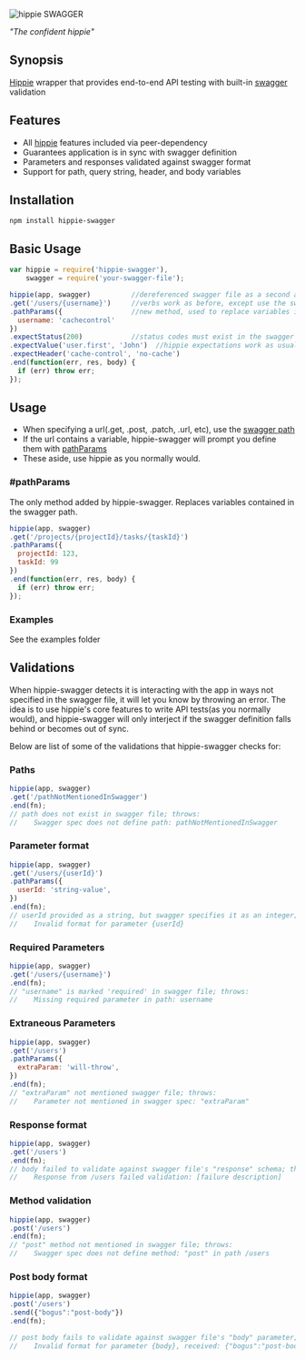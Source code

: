 ![hippie](http://i.imgur.com/ZEkuNZG.png) SWAGGER

_"The confident hippie"_

## Synopsis

[Hippie](https://github.com/vesln/hippie) wrapper that provides end-to-end API testing with built-in [swagger](http://swagger.io) validation

## Features

* All [hippie](https://github.com/vesln/hippie) features included via peer-dependency
* Guarantees application is in sync with swagger definition
* Parameters and responses validated against swagger format
* Support for path, query string, header, and body variables

## Installation

```
npm install hippie-swagger
```

## Basic Usage

```js
var hippie = require('hippie-swagger'),
    swagger = require('your-swagger-file');

hippie(app, swagger)          //dereferenced swagger file as a second argument
.get('/users/{username}')     //verbs work as before, except use the swagger path
.pathParams({                 //new method, used to replace variables in the path
  username: 'cachecontrol'
})
.expectStatus(200)            //status codes must exist in the swagger file
.expectValue('user.first', 'John')  //hippie expectations work as usual
.expectHeader('cache-control', 'no-cache')
.end(function(err, res, body) {
  if (err) throw err;
});
```

## Usage
* When specifying a url(.get, .post, .patch, .url, etc), use the [swagger path](http://swagger.io/specification/#pathsObject)
* If the url contains a variable, hippie-swagger will prompt you define them with [pathParams](#pathparams)
* These aside, use hippie as you normally would.

### #pathParams
The only method added by hippie-swagger.  Replaces variables contained in the swagger path.

```js
hippie(app, swagger)
.get('/projects/{projectId}/tasks/{taskId}')
.pathParams({
  projectId: 123,
  taskId: 99
})
.end(function(err, res, body) {
  if (err) throw err;
});
```

### Examples
See the examples folder

## Validations

When hippie-swagger detects it is interacting with the app in ways not specified in the swagger file, it will let you know by throwing an error.  The idea is to use hippie's core features to write API tests(as you normally would), and hippie-swagger will only interject if the swagger definition falls behind or becomes out of sync.

Below are list of some of the validations that hippie-swagger checks for:

### Paths
```js
hippie(app, swagger)
.get('/pathNotMentionedInSwagger')
.end(fn);
// path does not exist in swagger file; throws:
//    Swagger spec does not define path: pathNotMentionedInSwagger
```

### Parameter format
```js
hippie(app, swagger)
.get('/users/{userId}')
.pathParams({
  userId: 'string-value',
})
.end(fn);
// userId provided as a string, but swagger specifies it as an integer; throws:
//    Invalid format for parameter {userId}
```

### Required Parameters
```js
hippie(app, swagger)
.get('/users/{username}')
.end(fn);
// "username" is marked 'required' in swagger file; throws:
//    Missing required parameter in path: username
```

### Extraneous Parameters
```js
hippie(app, swagger)
.get('/users')
.pathParams({
  extraParam: 'will-throw',
})
.end(fn);
// "extraParam" not mentioned swagger file; throws:
//    Parameter not mentioned in swagger spec: "extraParam"
```

### Response format
```js
hippie(app, swagger)
.get('/users')
.end(fn);
// body failed to validate against swagger file's "response" schema; throws:
//    Response from /users failed validation: [failure description]
```

### Method validation
```js
hippie(app, swagger)
.post('/users')
.end(fn);
// "post" method not mentioned in swagger file; throws:
//    Swagger spec does not define method: "post" in path /users
```

### Post body format
```js
hippie(app, swagger)
.post('/users')
.send({"bogus":"post-body"})
.end(fn);

// post body fails to validate against swagger file's "body" parameter; throws:
//    Invalid format for parameter {body}, received: {"bogus":"post-body"}
```